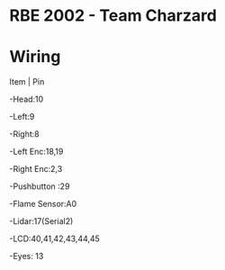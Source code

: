 RBE 2002 - Team Charzard
========================

# Wiring
Item | Pin

-Head:10

-Left:9

-Right:8

-Left Enc:18,19

-Right Enc:2,3

-Pushbutton :29

-Flame Sensor:A0

-Lidar:17(Serial2)

-LCD:40,41,42,43,44,45

-Eyes: 13

